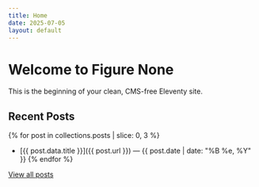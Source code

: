 ```yaml
---
title: Home
date: 2025-07-05
layout: default
---
```


# Welcome to Figure None

This is the beginning of your clean, CMS-free Eleventy site.

## Recent Posts

{% for post in collections.posts | slice: 0, 3 %}
- [{{ post.data.title }}]({{ post.url }}) — {{ post.date | date: "%B %e, %Y" }}
{% endfor %}

[View all posts](/posts)